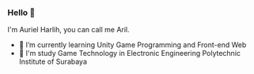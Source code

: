### Hello 👋

I'm Auriel Harlih, you can call me Aril.

- 🌱 I’m currently learning Unity Game Programming and Front-end Web
- 🏫 I'm study Game Technology in Electronic Engineering Polytechnic Institute of Surabaya
